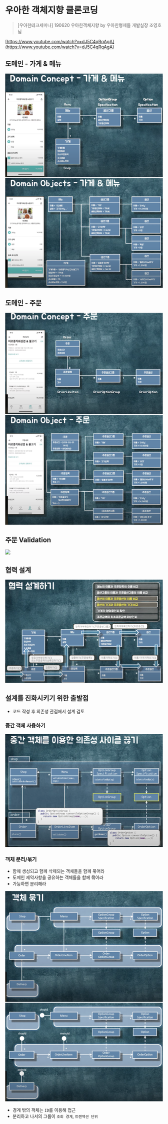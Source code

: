 # 우아한 객체지향 클론코딩
> [우아한테크세미나] 190620 우아한객체지향 by 우아한형제들 개발실장 조영호님  

[https://www.youtube.com/watch?v=dJ5C4qRqAgA](https://www.youtube.com/watch?v=dJ5C4qRqAgA)

## 도메인 - 가게 & 메뉴
![](./img/domain_shop_menu.png)
![](./img/domain_obj_shop_menu.png)

## 도메인 - 주문
![](./img/domain_order.png)
![](./img/domain_obj_order.png)

## 주문 Validation
![](./img/주문validation.png)

## 협력 설계
![](./img/협력설계.png)


## 설계를 진화시키기 위한 출발점
- 코드 작성 후 의존성 관점에서 설계 검토

### 중간 객체 사용하기
![](./img/dependency_cut.png)

### 객체 분리/묶기
- 함께 생성되고 함께 삭제되는 객체들을 함께 묶어라
- 도메인 제약사항을 공유하는 객체들을 함께 묶어라
- 가능하면 분리해라

![](./img/객체묶기.png)
![](./img/객체분리.png)

- 경계 밖의 객체는 `ID`를 이용해 접근
- 분리하고 나서의 그룹이 `조회 경계`, `트랜잭션 단위`